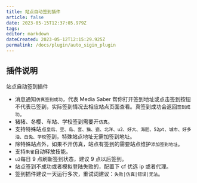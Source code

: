 ```yaml
---
title: 站点自动签到插件
article: false
date: 2023-05-15T12:37:05.979Z
tags:
editor: markdown
dateCreated: 2023-05-12T12:15:29.925Z
permalink: /docs/plugin/auto_sigin_plugin
---
```


## 插件说明

站点自动签到插件

- 消息通知`仿真签到成功`，代表 Media Saber 帮你打开签到地址或点击签到按钮不代表已签到，实际签到情况去相应站点页面查看。真签到成功会返回`签到成功`。
- 猪猪、冬樱、车站、学校签到需要开`仿真`。
- 支持特殊站点`皇后、空、岛、套、猫、瓷、北洋、u2、好大、海胆、52pt、城市、好多油、白兔、学校`签到，特殊站点地址无需加签到地址。
- 除特殊站点外，如果不开仿真，站点有签到的需要站点维护`添加签到地址`。
- 支持`朱雀`自动释放技能。
- `u2`每日 9 点刷新签到状态，建议 9 点以后签到。
- 站点签到不成功或者模拟登陆失败的，配置下 cf 优选 ip 或者代理。
- 签到插件建议一天运行多次，重试词建议：`失败|仿真|错误|无法`。
